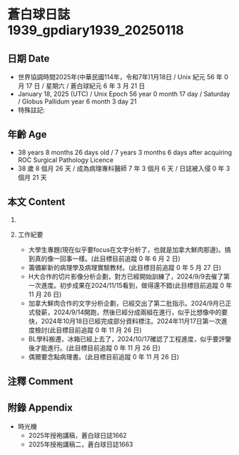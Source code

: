 [_metadata_:encoding]: - "utf-8"
[_metadata_:language]: - "zh-Hant-TW"
[_metadata_:fileformat]: - "markdown"
[_metadata_:MIME_type]: - "text/plain"
[_metadata_:markdown_version]: - "commonmark version 0.30"
[_metadata_:markdown_spec]: - "https://spec.commonmark.org/0.30/"

# 蒼白球日誌1939_gpdiary1939_20250118 #

## 日期 Date ##

* 世界協調時間2025年(中華民國114年，令和7年)1月18日 / Unix 紀元 56 年 0 月 17 日 / 星期六 / 蒼白球紀元 6 年 3 月 21 日
* January 18, 2025 (UTC) / Unix Epoch 56 year 0 month 17 day / Saturday / Globus Pallidum year 6 month 3 day 21
* 特殊註記:

## 年齡 Age ##

* 38 years 8 months 26 days old / 7 years 3 months 6 days after acquiring ROC Surgical Pathology Licence
* 38 歲 8 個月 26 天 / 成為病理專科醫師 7 年 3 個月 6 天 / 日誌被入侵 0 年 3 個月 21 天

## 本文 Content ##

1. 

2. 工作紀要

    - 大學生專題(現在似乎要focus在文字分析了，也就是加拿大鮮肉那邊)。搞到真的像一回事一樣。(此目標目前追蹤 0 年 6 月 2 日)
    - 籌備嶄新的病理學及病理實驗教材。(此目標目前追蹤 0 年 5 月 27 日)
    - H大合作的切片影像分析企劃，對方已經開始訓練了，2024/9/9去催了第一次進度。初步成果在2024/11/15看到，做得還不錯(此目標目前追蹤 0 年 11 月 26 日)
    - 加拿大鮮肉合作的文字分析企劃，已經交出了第二批指示。2024/9月已正式發薪，2024/9/14開跑，然後已經分成兩組在進行，似乎比想像中的要快，2024年10月18日已經完成部分資料標注。2024年11月17日第一次進度檢討(此目標目前追蹤 0 年 11 月 26 日)
    - BL學科搬遷，冰箱已經上去了，2024/10/17確認了工程進度，似乎要評鑒後才能進行。(此目標目前追蹤 0 年 11 月 26 日)
    - 偶爾要念點病理書。(此目標目前追蹤 0 年 11 月 26 日)

## 注釋 Comment ##


## 附錄 Appendix ##

* 時光機
    - 2025年授袍講稿，蒼白球日誌1662
    - 2025年授袍講稿二，蒼白球日誌1663
